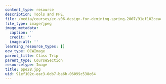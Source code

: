 ```yaml
---
content_type: resource
description: Tools and PPE.
file: /media/courses/ec-s06-design-for-demining-spring-2007/91ef102ceac30db7ba6b06099c538c64_ppe28.jpg
file_type: image/jpeg
image_metadata:
  caption: ''
  credit: ''
  image-alt: ''
learning_resource_types: []
ocw_type: OCWImage
parent_title: Class Trip
parent_type: CourseSection
resourcetype: Image
title: ppe28.jpg
uid: 91ef102c-eac3-0db7-ba6b-06099c538c64
---
```

